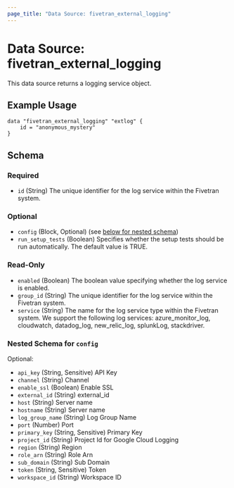 ```yaml
---
page_title: "Data Source: fivetran_external_logging"
---
```


# Data Source: fivetran_external_logging

This data source returns a logging service object.

## Example Usage

```hcl
data "fivetran_external_logging" "extlog" {
    id = "anonymous_mystery"
}
```

<!-- schema generated by tfplugindocs -->
## Schema

### Required

- `id` (String) The unique identifier for the log service within the Fivetran system.

### Optional

- `config` (Block, Optional) (see [below for nested schema](#nestedblock--config))
- `run_setup_tests` (Boolean) Specifies whether the setup tests should be run automatically. The default value is TRUE.

### Read-Only

- `enabled` (Boolean) The boolean value specifying whether the log service is enabled.
- `group_id` (String) The unique identifier for the log service within the Fivetran system.
- `service` (String) The name for the log service type within the Fivetran system. We support the following log services: azure_monitor_log, cloudwatch, datadog_log, new_relic_log, splunkLog, stackdriver.

<a id="nestedblock--config"></a>
### Nested Schema for `config`

Optional:

- `api_key` (String, Sensitive) API Key
- `channel` (String) Channel
- `enable_ssl` (Boolean) Enable SSL
- `external_id` (String) external_id
- `host` (String) Server name
- `hostname` (String) Server name
- `log_group_name` (String) Log Group Name
- `port` (Number) Port
- `primary_key` (String, Sensitive) Primary Key
- `project_id` (String) Project Id for Google Cloud Logging
- `region` (String) Region
- `role_arn` (String) Role Arn
- `sub_domain` (String) Sub Domain
- `token` (String, Sensitive) Token
- `workspace_id` (String) Workspace ID